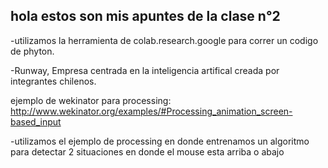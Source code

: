 ## hola estos son mis apuntes  de la clase n°2
-utilizamos la herramienta de colab.research.google para correr un codigo de phyton.

-Runway, Empresa centrada en la inteligencia artifical creada por integrantes chilenos.

ejemplo de wekinator para processing: http://www.wekinator.org/examples/#Processing_animation_screen-based_input

-utilizamos el ejemplo de processing en donde entrenamos un algoritmo para detectar 2 situaciones en donde el mouse esta arriba o abajo

